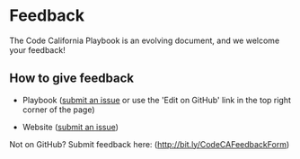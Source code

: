 # Feedback

The Code California Playbook is an evolving document, and we welcome your feedback!

## How to give feedback

* Playbook ([submit an issue](https://github.com/cagov/playbook/issues) or use the 'Edit on GitHub' link in the top right corner of the page)

* Website ([submit an issue](https://github.com/cagov/codeCAgov/issues))

Not on GitHub? Submit feedback here: (http://bit.ly/CodeCAFeedbackForm)
